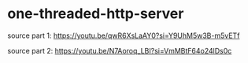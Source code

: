 # one-threaded-http-server

source part 1: https://youtu.be/qwR6XsLaAY0?si=Y9UhM5w3B-m5vETf

source part 2: https://youtu.be/N7Aoroq_LBI?si=VmMBtF64o24lDs0c
